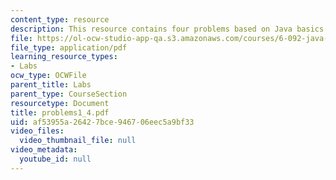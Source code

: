 ```yaml
---
content_type: resource
description: This resource contains four problems based on Java basics.
file: https://ol-ocw-studio-app-qa.s3.amazonaws.com/courses/6-092-java-preparation-for-6-170-january-iap-2006/af53955a26427bce946706eec5a9bf33_problems1_4.pdf
file_type: application/pdf
learning_resource_types:
- Labs
ocw_type: OCWFile
parent_title: Labs
parent_type: CourseSection
resourcetype: Document
title: problems1_4.pdf
uid: af53955a-2642-7bce-9467-06eec5a9bf33
video_files:
  video_thumbnail_file: null
video_metadata:
  youtube_id: null
---
```

